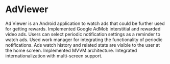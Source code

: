 # AdViewer
Ad Viewer is an Android application to watch ads that could be further used for getting rewards. 
Implemented Google AdMob interstitial and rewarded video ads. Users can select periodic notification settings as a reminder to watch ads.
Used work manager for integrating the functionality of periodic notifications. 
Ads watch history and related stats are visible to the user at the home screen. 
Implemented MVVM architecture. 
Integrated internationalization with multi-screen support.
